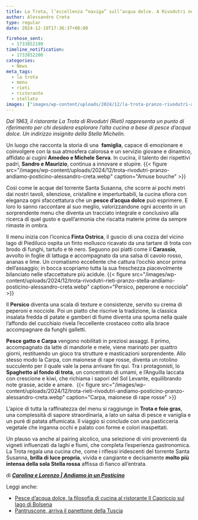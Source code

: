 ```yaml
---
title: La Trota, l’eccellenza “naviga” sull’acqua dolce. A Rivodutri non si ferma il viaggio di gusto
author: Alessandro Creta
type: regular
date: 2024-12-10T17:36:37+00:00

firehose_sent:
  - 1733852199
timeline_notification:
  - 1733852200
categories:
  - News
meta_tags:
  - la trota
  - menu
  - rieti
  - ristorante
  - stellato
images: ["images/wp-content/uploads/2024/12/la-trota-pranzo-rivodutri-andiamo-posticino-alessandro-creta.webp"]
---
```

_Dal 1963, il ristorante La Trota di Rivodutri (Rieti) rappresenta un punto di riferimento per chi desidera esplorare l&#8217;alta cucina a base di pesce d’acqua dolce._ _Un indirizzo insignito della Stella Michelin._

Un luogo che racconta la storia di una&nbsp; **famiglia**, capace di emozionare e coinvolgere con la sua atmosfera calorosa e un servizio giovane e dinamico, affidato ai cugini **Amedeo e Michele Serva**. In cucina, il talento dei rispettivi padri, **Sandro e Maurizio**, continua a innovare e stupire.
{{< figure src="/images/wp-content/uploads/2024/12/trota-rivodutri-pranzo-andiamo-posticino-alessandro-creta.webp" caption="Amuse bouche" >}}
 

Così come le acque del torrente Santa Susanna, che scorre ai pochi metri dai nostri tavoli, silenziose, cristalline e imperturbabili, la cucina sfiora con eleganza ogni sfaccettatura che un **pesce d’acqua dolce** può esprimere. E loro lo sanno raccontare al suo meglio, valorizzandone ogni accento in un sorprendente menu che diventa un tracciato integrale e conclusivo alla ricerca di quel gusto e quell’armonia che riscatta materie prime da sempre rimaste in ombra.  
  
Il menu inizia con l’iconica **Finta Ostrica**, il guscio di una cozza del vicino lago di Piediluco ospita un finto mollusco ricavato da una tartare di trota con brodo di funghi, tartufo e tè nero. Seguono poi piatti come il **Carassio**, avvolto in foglie di lattuga e accompagnato da una salsa di cavolo rosso, ananas e lime. Un cromatismo eccellente che cattura l’occhio ancor prima dell’assaggio; in bocca scopriamo tutta la sua freschezza piacevolmente bilanciato nelle sfaccettature più acidule.
{{< figure src="/images/wp-content/uploads/2024/12/trota-rivodutri-rieti-pranzo-stella-andiamo-posticino-alessandro-creta.webp" caption="Persico, peperone e nocciola" >}}
 

Il **Persico** diventa una scala di texture e consistenze, servito su crema di peperoni e nocciole. Poi un piatto che riscrive la tradizione, la classica insalata fredda di patate e gamberi di fiume diventa una spuma nella quale l’affondo del cucchiaio rivela l’eccellente crostaceo cotto alla brace&nbsp; accompagnare da funghi galletti.

**Pesce gatto e Carpa** vengono nobilitati in preziosi assaggi. Il primo, accompagnato da latte di mandorle e mele, viene marinato per quattro giorni, restituendo un gioco tra strutture e masticazioni sorprendente. Allo stesso modo la Carpa, con maionese di rape rosse, diventa un rotolino succulento per il quale vale la pena arrivare fin qui. Tra i protagonisti, lo **Spaghetto al fondo di trota**, un concentrato di umami, e l’Anguilla laccata con crescione e kiwi, che richiama i sapori del Sol Levante, equilibrando note grasse, acide e amare.&nbsp;
{{< figure src="/images/wp-content/uploads/2024/12/trota-rieti-rivodutri-andiamo-posticino-pranzo-alessandro-creta.webp" caption="Carpa, maionese di rape rosse" >}}
 

L’apice di tutta la raffinatezza del menu si raggiunge in **Trota e foie gras**, una complessità di sapore straordinaria, a lato un salsa di pesce e vaniglia e un purè di patata affumicata. Il viaggio si conclude con una pasticceria vegetale che inganna occhi e palato con forme e colori inaspettati.  
  
Un plauso va anche al pairing alcolico, una selezione di vini provenienti da vigneti influenzati da laghi e fiumi, che completa l’esperienza gastronomica. La Trota regala una cucina che, come i riflessi iridescenti del torrente Santa Susanna, **brilla di luce propria**, vivida e cangiante e decisamente **molto più intensa della sola Stella rossa** affissa di fianco all’entrata.

di <a href="https://www.instagram.com/andiamoinunposticino/" target="_blank" rel="noreferrer noopener"><strong><em>Carolina e Lorenzo | Andiamo in un Posticino</em></strong></a>

Leggi anche:

<ul class="wp-block-list">
  <li>
    <a href="https://aleepepecom.wordpress.com/2024/12/09/pesce-di-lago-a-grotte-di-castro-piu-che-un-capriccio-e-una-filosofia/" target="_blank" rel="noreferrer noopener">Pesce d&#8217;acqua dolce, la filosofia di cucina al ristorante Il Capriccio sul lago di Bolsena</a>
  </li>
  <li>
    <a href="https://aleepepecom.wordpress.com/2024/12/05/nasce-il-panettone-della-tuscia-per-natale-arriva-il-pantruscone/" target="_blank" rel="noreferrer noopener">Pantruscone, arriva il panettone della Tuscia</a>
  </li>
</ul>